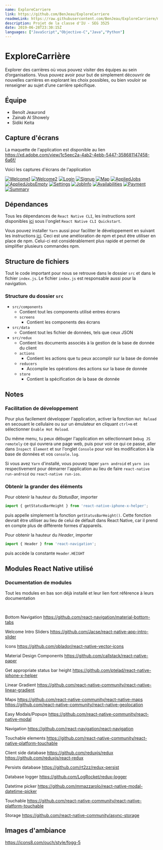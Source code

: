```yaml
---
name: ExploreCarriere
link: https://github.com/BenJeau/ExploreCarriere
readmeLink: https://raw.githubusercontent.com/BenJeau/ExploreCarriere/master/README.md
description: Projet de la classe d'IU - SEG 3525
date: 2019-06-28T23:30:15Z
languages: ["JavaScript","Objective-C","Java","Python"]
---
```


# ExploreCarrière

Explorer des carrières où vous pouvez visiter des équipes au sein d’organisations. Vous pouvez avoir pour but de simplement découvrir de nouvelles carrières en explorant les choix possibles, ou bien vouloir se renseigner au sujet d’une carrière spécifique.

## Équipe
* Benoît Jeaurond
* Zainab Al Showely
* Sidiki Keita

## Capture d'écrans
La maquette de l'application est disponible au lien https://xd.adobe.com/view/1c5eec2a-4ab2-4ebb-5447-358681147458-6a6f/

Voici les captures d'écrans de l'application

[![Welcome1](./screenshots/Welcome1.png)](./screenshots/Welcome1.jpg)
[![Welcome2](./screenshots/Welcome2.png)](./screenshots/Welcome2.jpg)
[![Login](./screenshots/Login.png)](./screenshots/Login.jpg)
[![Signup](./screenshots/Signup.png)](./screenshots/Signup.jpg)
[![Map](./screenshots/Map.png)](./screenshots/Map.jpg)
[![AppliedJobs](./screenshots/AppliedJobs.png)](./screenshots/AppliedJobs.jpg)
[![AppliedJobsEmpty](./screenshots/AppliedJobsEmpty.png)](./screenshots/AppliedJobsEmpty.jpg)
[![Settings](./screenshots/Settings.png)](./screenshots/Settings.jpg)
[![JobInfo](./screenshots/JobInfo.png)](./screenshots/JobInfo.jpg)
[![Availabilities](./screenshots/Availabilities.png)](./screenshots/Availabilities.jpg)
[![Payment](./screenshots/Payment.png)](./screenshots/Payment.jpg)
[![Summary](./screenshots/Summary.png)](./screenshots/Summary.jpg)

## Dépendances
Tous les dépendances de `React Native CLI`, les instructions sont disponibles [ici](https://facebook.github.io/react-native/docs/getting-started) sous l'onglet `React Native CLI Quickstart`.

Vous pouvez installer `Yarn` aussi pour faciliter le développement en suivant les instructions [ici](https://yarnpkg.com/en/docs/install). Ceci est une amélioration de npm et peut être utiliser en place de npm. Celui-ci est considérablement plus rapide et permet de simplifier plusieurs commandes npm.

## Structure de fichiers

Tout le code important pour nous se retrouve dans le dossier `src` et dans le fichier `index.js`. Le fichier `index.js` est responsable aussi pour la navigation.

### Structure du dossier `src`

* `src/components`
  * Contient tout les components utilisé entres écrans
  * `screens`
    * Contient les components des écrans
* `src/data`
  * Contient tout les fichier de données, tels que ceux JSON
* `src/redux`
  * Contient les documents associés à la gestion de la base de donnée du client
  * `actions`
    * Contient les actions que tu peux accomplir sur la base de donnée
  * `reducers`
    * Accomplie les opérations des actions sur la base de donnée
  * `store`
    * Contient la spécification de la base de donnée

## Notes

### Facilitation de développement
Pour plus facilement développer l'application, activer la fonction `Hot Reload` en secouant le cellulaire ou sur un émulateur en cliquant `ctrl+m` et sélectionner `Enable Hot Reload`.

Du même menu, tu peux débuger l'application en sélectionnant `Debug JS remotely` ce qui ouvrera une page web, puis pour voir ce qui ce passe, aller dans `Inspect Element` et sur l'onglet `Console` pour voir les modification à la base de données et vos `console.log`.

Si vous avez `Yarn` d'installé, vous pouvez taper `yarn android` et `yarn ios` respectivement pour démarrer l'application au lieu de faire `react-native run-android` ou `react-native run-ios`.

### Obtenir la grander des éléments

Pour obtenir la hauteur du _StatusBar_, importer
``` javascript
import { getStatusBarHeight } from 'react-native-iphone-x-helper';
```
puis appelle simplement la fonction `getStatusBarHeight()`. Cette fonction devrait être utiliser au lieu de celui de défault dans React Native, car il prend en compte plus de différente formes d'appareils.

Pour obtenir la hauteur du _Header_, importer
```javascript
import { Header } from 'react-navigation';
```
puis accède la constante `Header.HEIGHT`


## Modules React Native utilisé

### Documentation de modules
Tout les modules en bas son déjà installé et leur lien font référence à leurs documentation

<br>

Bottom Navigation
https://github.com/react-navigation/material-bottom-tabs

Welcome Intro Sliders
https://github.com/Jacse/react-native-app-intro-slider

Icons
https://github.com/oblador/react-native-vector-icons

Material Design Components
https://github.com/callstack/react-native-paper

Get appropriate status bar height
https://github.com/ptelad/react-native-iphone-x-helper

Linear Gradient
https://github.com/react-native-community/react-native-linear-gradient

Maps
https://github.com/react-native-community/react-native-maps
https://github.com/react-native-community/react-native-geolocation

Easy Modals/Popups
https://github.com/react-native-community/react-native-modal

Navigation
https://github.com/react-navigation/react-navigation

Touchable elements
https://github.com/react-native-community/react-native-platform-touchable

Client side database
https://github.com/reduxjs/redux
https://github.com/reduxjs/react-redux

Persists database
https://github.com/rt2zz/redux-persist

Database logger
https://github.com/LogRocket/redux-logger

Datetime picker
https://github.com/mmazzarolo/react-native-modal-datetime-picker

Touchable
https://github.com/react-native-community/react-native-platform-touchable

Storage
https://github.com/react-native-community/async-storage

## Images d'ambiance
https://icons8.com/ouch/style/fogg-5
